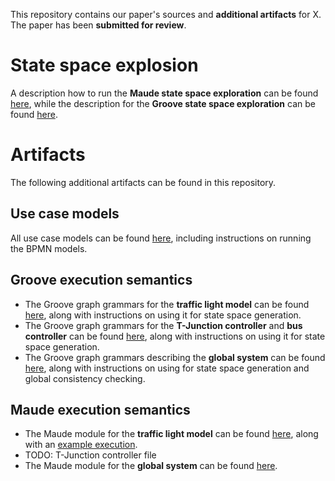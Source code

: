 This repository contains our paper's sources and **additional artifacts** for X. The paper has been **submitted for review**.

# State space explosion

A description how to run the **Maude state space exploration** can be found [here](./artifacts/maude/benchmark/maudeBenchmark.md), while the description for the **Groove state space exploration** can be found [here](./artifacts/graphGrammars/grooveBenchmark.md).


# Artifacts
The following additional artifacts can be found in this repository.
## Use case models

All use case models can be found [here](./artifacts/use_case/README.md), including instructions on running the BPMN models.

## Groove execution semantics
- The Groove graph grammars for the **traffic light model** can be found [here](./artifacts/graphGrammars/trafficLight.gps/README.md), along with instructions on using it for state space generation.
- The Groove graph grammars for the **T-Junction controller** and **bus controller** can be found [here](./artifacts/graphGrammars/T-Junction.gps/README.md), along with instructions on using it for state space generation.
- The Groove graph grammars describing the **global system** can be found [here](./artifacts/graphGrammars/global.gps/README.md), along with instructions on using for state space generation and global consistency checking.

## Maude execution semantics
- The Maude module for the **traffic light model** can be found [here](./artifacts/maude/trafficLight.maude), along with an [example execution](./artifacts/maude/trafficLight-output.txt).
- TODO: T-Junction controller file
- The Maude module for the **global system** can be found [here](./artifacts/maude/fullUsecase.maude).